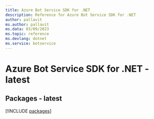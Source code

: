 ```yaml
---
title: Azure Bot Service SDK for .NET
description: Reference for Azure Bot Service SDK for .NET
author: pallavit
ms.author: pallavit
ms.data: 03/09/2023
ms.topic: reference
ms.devlang: dotnet
ms.service: botservice
---
```

# Azure Bot Service SDK for .NET - latest
## Packages - latest
[!INCLUDE [packages](bot-service-index.md)]